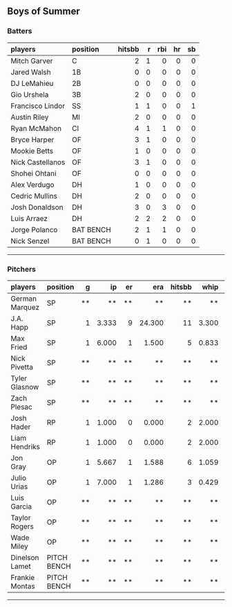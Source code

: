 ## Boys of Summer

### Batters

 
|players          |position  | hitsbb|  r| rbi| hr| sb| 
|:----------------|:---------|------:|--:|---:|--:|--:| 
|Mitch Garver     |C         |      2|  1|   0|  0|  0| 
|Jared Walsh      |1B        |      0|  0|   0|  0|  0| 
|DJ LeMahieu      |2B        |      0|  0|   0|  0|  0| 
|Gio Urshela      |3B        |      2|  0|   0|  0|  0| 
|Francisco Lindor |SS        |      1|  1|   0|  0|  1| 
|Austin Riley     |MI        |      2|  0|   0|  0|  0| 
|Ryan McMahon     |CI        |      4|  1|   1|  0|  0| 
|Bryce Harper     |OF        |      3|  1|   0|  0|  0| 
|Mookie Betts     |OF        |      1|  0|   0|  0|  0| 
|Nick Castellanos |OF        |      3|  1|   0|  0|  0| 
|Shohei Ohtani    |OF        |      0|  0|   0|  0|  0| 
|Alex Verdugo     |DH        |      1|  0|   0|  0|  0| 
|Cedric Mullins   |DH        |      2|  0|   0|  0|  0| 
|Josh Donaldson   |DH        |      3|  0|   3|  0|  0| 
|Luis Arraez      |DH        |      2|  2|   2|  0|  0| 
|Jorge Polanco    |BAT BENCH |      2|  1|   1|  0|  0| 
|Nick Senzel      |BAT BENCH |      0|  1|   0|  0|  0| 

* * *

### Pitchers

 
|players        |position    |  g|    ip| er|    era| hitsbb|  whip| so|  w| sv| 
|:--------------|:-----------|--:|-----:|--:|------:|------:|-----:|--:|--:|--:| 
|German Marquez |SP          | **|    **| **|     **|     **|    **| **| **| **| 
|J.A. Happ      |SP          |  1| 3.333|  9| 24.300|     11| 3.300|  3|  0|  0| 
|Max Fried      |SP          |  1| 6.000|  1|  1.500|      5| 0.833|  4|  0|  0| 
|Nick Pivetta   |SP          | **|    **| **|     **|     **|    **| **| **| **| 
|Tyler Glasnow  |SP          | **|    **| **|     **|     **|    **| **| **| **| 
|Zach Plesac    |SP          | **|    **| **|     **|     **|    **| **| **| **| 
|Josh Hader     |RP          |  1| 1.000|  0|  0.000|      2| 2.000|  2|  0|  1| 
|Liam Hendriks  |RP          |  1| 1.000|  0|  0.000|      2| 2.000|  3|  0|  0| 
|Jon Gray       |OP          |  1| 5.667|  1|  1.588|      6| 1.059|  6|  0|  0| 
|Julio Urias    |OP          |  1| 7.000|  1|  1.286|      3| 0.429|  6|  1|  0| 
|Luis Garcia    |OP          | **|    **| **|     **|     **|    **| **| **| **| 
|Taylor Rogers  |OP          | **|    **| **|     **|     **|    **| **| **| **| 
|Wade Miley     |OP          | **|    **| **|     **|     **|    **| **| **| **| 
|Dinelson Lamet |PITCH BENCH | **|    **| **|     **|     **|    **| **| **| **| 
|Frankie Montas |PITCH BENCH | **|    **| **|     **|     **|    **| **| **| **| 


* * *


